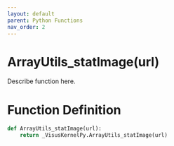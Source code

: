 ```yaml
---
layout: default
parent: Python Functions
nav_order: 2
---
```


# ArrayUtils_statImage(url)

Describe function here.

# Function Definition

```python
def ArrayUtils_statImage(url):
    return _VisusKernelPy.ArrayUtils_statImage(url)
```